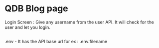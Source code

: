 # QDB Blog page

Login Screen : Give any username from the user API. It will check for the user and let you login.

##
.env - It has the API base url
for ex : .env.filename 
